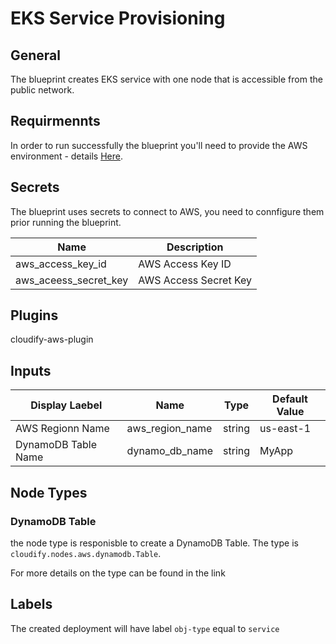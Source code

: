 # EKS Service Provisioning

## General

The blueprint creates EKS service with one node that is accessible from the public network.

## Requirmennts

In order to run successfully the blueprint you'll need to provide the AWS environment - details [Here](https://github.com/cloudify-community/eaas-example). 

## Secrets

The blueprint uses secrets to connect to AWS, you need to connfigure them prior running the blueprint.

| Name                  | Description           |
| --------------------- | --------------------- |
| aws_access_key_id     | AWS Access Key ID     |
| aws_aceess_secret_key | AWS Access Secret Key |


## Plugins

cloudify-aws-plugin

## Inputs

| Display Laebel      | Name            | Type   | Default Value |
| ------------------- | --------------- | ------ | ------------- |
| AWS Regionn Name    | aws_region_name | string | us-east-1     |
| DynamoDB Table Name | dynamo_db_name  | string | MyApp         |


## Node Types

### DynamoDB Table
the node type is responisble to create a DynamoDB Table.
The type is `cloudify.nodes.aws.dynamodb.Table`. 

For more details on the type can be found in the link

## Labels

The created deployment will have label `obj-type` equal to `service`